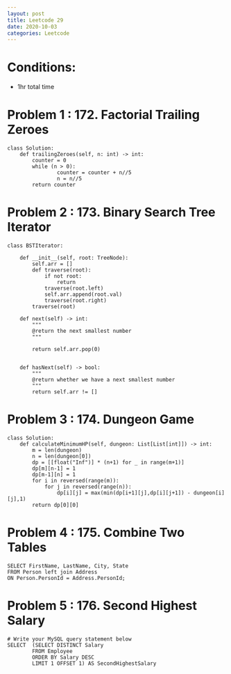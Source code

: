 ```yaml
---
layout: post
title: Leetcode 29
date: 2020-10-03
categories: Leetcode
---
```


# Conditions:
- 1hr total time

# Problem 1 : 172. Factorial Trailing Zeroes
```
class Solution:
    def trailingZeroes(self, n: int) -> int:
        counter = 0
        while (n > 0):
                counter = counter + n//5
                n = n//5
        return counter
```
# Problem 2 : 173. Binary Search Tree Iterator
```
class BSTIterator:

    def __init__(self, root: TreeNode):
        self.arr = []
        def traverse(root):
            if not root:
                return
            traverse(root.left)
            self.arr.append(root.val)
            traverse(root.right)
        traverse(root)

    def next(self) -> int:
        """
        @return the next smallest number
        """
        
        return self.arr.pop(0)
        

    def hasNext(self) -> bool:
        """
        @return whether we have a next smallest number
        """
        return self.arr != []
```
# Problem 3 : 174. Dungeon Game
```
class Solution:
    def calculateMinimumHP(self, dungeon: List[List[int]]) -> int:
        m = len(dungeon)
        n = len(dungeon[0])
        dp = [[float("Inf")] * (n+1) for _ in range(m+1)]
        dp[m][n-1] = 1
        dp[m-1][n] = 1
        for i in reversed(range(m)):
            for j in reversed(range(n)):
                dp[i][j] = max(min(dp[i+1][j],dp[i][j+1]) - dungeon[i][j],1)
        return dp[0][0]
```
# Problem 4 : 175. Combine Two Tables
```
SELECT FirstName, LastName, City, State
FROM Person left join Address
ON Person.PersonId = Address.PersonId;
```
# Problem 5 : 176. Second Highest Salary
```
# Write your MySQL query statement below
SELECT  (SELECT DISTINCT Salary
        FROM Employee
        ORDER BY Salary DESC
        LIMIT 1 OFFSET 1) AS SecondHighestSalary
```
